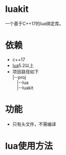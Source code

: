 # luakit
一个基于C++17的lua绑定库。

# 依赖
- c++17
- [lua](https://github.com/xiyoo0812/lua.git)5.2以上
- 项目路径如下<br>
  |--proj <br>
  &emsp;|--lua <br>
  &emsp;|--luakit <br>

# 功能
- 只有头文件，不需编译

# lua使用方法
